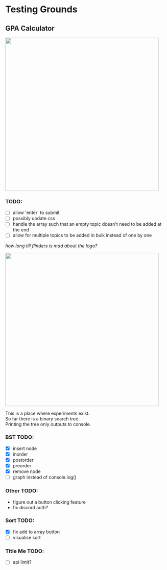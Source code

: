 # Testing Grounds

## GPA Calculator

<img src=https://github.com/lefth-nd/t3-test/assets/74050386/f4c2bf79-7f6d-4102-ac5e-2531f49ec108 width="480" />

### TODO:

- [ ] allow 'enter' to submit
- [ ] possibly update css
- [ ] handle the array such that an empty topic doesn't need to be added at the end
- [ ] allow for multiple topics to be added in bulk instead of one by one

*how long till flinders is mad about the logo?*

<img src=https://github.com/lefth-nd/t3-test/assets/74050386/d046fdf7-9701-4760-a7b8-0683bc079714 width="480" />

This is a place where experiments exist.  
So far there is a binary search tree.  
Printing the tree only outputs to console.

### BST TODO:

- [x] insert node
- [x] inorder
- [x] postorder
- [x] preorder
- [x] remove node
- [ ] graph instead of console.log()

### Other TODO:

- figure out a button clicking feature
- fix discord auth?

### Sort TODO:

- [x] fix add to array button
- [ ] visualise sort

### Title Me TODO:

- [ ] api limit?
